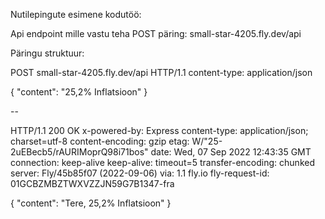 Nutilepingute esimene kodutöö:

Api endpoint mille vastu teha POST päring: small-star-4205.fly.dev/api

Päringu struktuur:


POST small-star-4205.fly.dev/api  HTTP/1.1
content-type: application/json

{
    "content": "25,2% Inflatsioon"
}

--

HTTP/1.1 200 OK
x-powered-by: Express
content-type: application/json; charset=utf-8
content-encoding: gzip
etag: W/"25-2uEBecb5/rAURIMoprQ98i71bos"
date: Wed, 07 Sep 2022 12:43:35 GMT
connection: keep-alive
keep-alive: timeout=5
transfer-encoding: chunked
server: Fly/45b85f07 (2022-09-06)
via: 1.1 fly.io
fly-request-id: 01GCBZMBZTWXVZZJN59G7B1347-fra

{
  "content": "Tere, 25,2% Inflatsioon"
}
